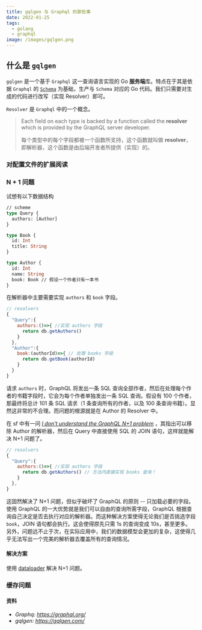 ```yaml
---
title: gqlgen 与 Graphql 的那些事
date: 2022-01-25
tags:
  - golang
  - graphql
image: /images/gqlgen.png
---
```


## 什么是 `gqlgen`

`gqlgen` 是一个基于 `Graphql` 这一查询语言实现的 Go **服务端**库。特点在于其是依据 `Graphql` 的 [`Schema`](https://graphql.org/learn/schema/) 为基础，生产与 `Schema` 对应的 Go 代码。我们只需要对生成的代码进行改写（实现 Resolver）即可。

`Resolver` 是 `Graphql` 中的一个概念。

> Each field on each type is backed by a function called the **resolver** which is provided by the GraphQL server developer.
>
> 每个类型中的每个字段都被一个函数所支持，这个函数就叫做 **resolver**，即解析器，这个函数是由后端开发者所提供（实现）的。

### 对配置文件的扩展阅读

### N + 1 问题

试想有以下数据结构

```graphql
// scheme
type Query {
  authors: [Author]
}

type Book {
  id: Int
  title: String
}

type Author {
  id: Int
  name: String
  book: Book // 假设一个作者只有一本书
}
```

在解析器中主要需要实现 `authors` 和 `book` 字段。

```js
// resolvers
{
  "Query":{
    authors:()=>{ //实现 authors 字段
      return db.getAuthors()
    }
  },
  "Author":{
    book:(authorId)=>{ // 处理 books 字段
      return db.getBook(authorId)
    }
  }
}
```

请求 `authors` 时，GraphQL 将发出一条 SQL 查询全部作者，然后在处理每个作者的书籍字段时，它会为每个作者单独发出一条 SQL 查询。假设有 100 个作者，那最终将总计 101 条 SQL 请求（1 条查询所有的作者，以及 100 条查询书籍）。显然这非常的不合理。而问题的根源就是在 Author 的 Resolver 中。

在 sf 中有一问 [_I don't understand the GraphQL N+1 problem_](https://stackoverflow.com/questions/60831980/i-dont-understand-the-graphql-n1-problem) ，其指出可以移除 Author 的解析器，然后在 Query 中直接使用 SQL 的 JOIN 语句，这样就能解决 N+1 问题了。

```js
// resolvers
{
  "Query":{
    authors:()=>{ //实现 authors 字段
      return db.getAuthors() // 方法内直接实现 books 查询！
    }
  },
}
```

这固然解决了 N+1 问题，但似乎破坏了 GraphQL 的原则 -- 只加载必要的字段。使用 GraphQL 的一大优势就是我们可以自由的查询所需字段，GraphQL 根据查询自己决定是否去执行对应的解析器。而这种解决方案使得无论我们是否挑选字段 `book`，JOIN 语句都会执行。这会使得原先只需 1s 的查询变成 10s，甚至更多。另外，问题远不止于次，在实际应用中，我们的数据模型会更加的复杂，这使得几乎无法写出一个完美的解析器去覆盖所有的查询情况。

#### 解决方案

使用 [dataloader](https://github.com/graphql/dataloader) 解决 N+1 问题。

### 缓存问题

#### 资料
- _Graphq: https://graphql.org/_
- _gqlgen: https://gqlgen.com/_
